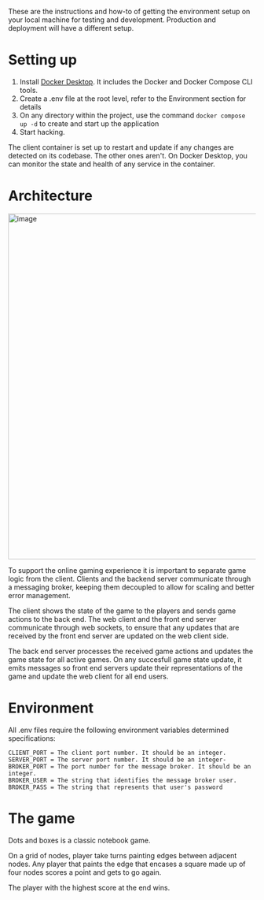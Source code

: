 These are the instructions and how-to of getting the environment setup on your local machine for testing and development. Production and deployment will have a different setup.

# Setting up

1. Install [Docker Desktop](https://docs.docker.com/desktop/). It includes the Docker and Docker Compose CLI tools.
2. Create a .env file at the root level, refer to the Environment section for details
3. On any directory within the project, use the command `docker compose up -d` to create and start up the application
4. Start hacking.

The client container is set up to restart and update if any changes are detected on its codebase. The other ones aren't.
On Docker Desktop, you can monitor the state and health of any service in the container.

# Architecture

<img width="1423" height="702" alt="image" src="https://github.com/user-attachments/assets/2ef6907d-9cd1-47ee-b2eb-11870a50b2c8" />

To support the online gaming experience it is important to separate game logic from the client. Clients and the backend server communicate through a messaging broker, keeping them decoupled to allow for scaling and better error management.

The client shows the state of the game to the players and sends game actions to the back end. The web client and the front end server communicate through web sockets, to ensure that any updates that are received by the front end server are updated on the web client side.

The back end server processes the received game actions and updates the game state for all active games. On any succesfull game state update, it emits messages so front end servers update their representations of the game and update the web client for all end users.

# Environment

All .env files require the following environment variables determined specifications:

```
CLIENT_PORT = The client port number. It should be an integer.
SERVER_PORT = The server port number. It should be an integer-
BROKER_PORT = The port number for the message broker. It should be an integer.
BROKER_USER = The string that identifies the message broker user.
BROKER_PASS = The string that represents that user's password
```

# The game

Dots and boxes is a classic notebook game. 

On a grid of nodes, player take turns painting edges between adjacent nodes. Any player that paints the edge that encases a square made up of four nodes scores a point and gets to go again.

The player with the highest score at the end wins.
